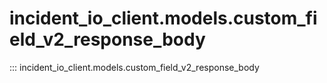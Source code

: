 # incident_io_client.models.custom_field_v2_response_body

::: incident_io_client.models.custom_field_v2_response_body